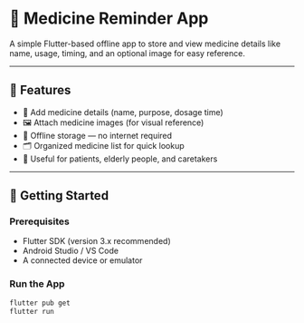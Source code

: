 # 💊 Medicine Reminder App

A simple Flutter-based offline app to store and view medicine details like name, usage, timing, and an optional image for easy reference.

---

## 📱 Features

- 📝 Add medicine details (name, purpose, dosage time)
- 🖼️ Attach medicine images (for visual reference)
- 📂 Offline storage — no internet required
- 🗂️ Organized medicine list for quick lookup
- 🧠 Useful for patients, elderly people, and caretakers

---

## 🚀 Getting Started

### Prerequisites

- Flutter SDK (version 3.x recommended)
- Android Studio / VS Code
- A connected device or emulator

### Run the App

```bash
flutter pub get
flutter run
```
